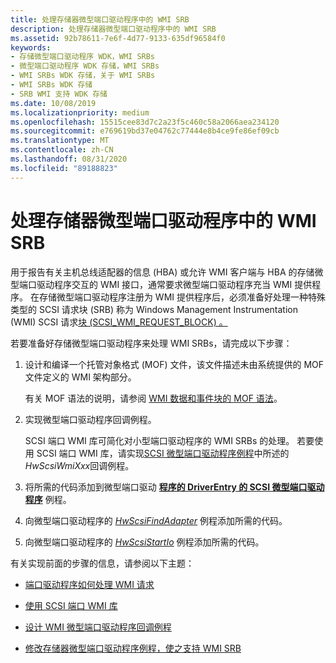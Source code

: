 ```yaml
---
title: 处理存储器微型端口驱动程序中的 WMI SRB
description: 处理存储器微型端口驱动程序中的 WMI SRB
ms.assetid: 92b78611-7e6f-4d77-9133-635df96584f0
keywords:
- 存储微型端口驱动程序 WDK，WMI SRBs
- 微型端口驱动程序 WDK 存储，WMI SRBs
- WMI SRBs WDK 存储，关于 WMI SRBs
- WMI SRBs WDK 存储
- SRB WMI 支持 WDK 存储
ms.date: 10/08/2019
ms.localizationpriority: medium
ms.openlocfilehash: 15515cee83d7c2a23f5c460c58a2066aea234120
ms.sourcegitcommit: e769619bd37e04762c77444e8b4ce9fe86ef09cb
ms.translationtype: MT
ms.contentlocale: zh-CN
ms.lasthandoff: 08/31/2020
ms.locfileid: "89188823"
---
```

# <a name="handling-wmi-srbs-in-storage-miniport-drivers"></a>处理存储器微型端口驱动程序中的 WMI SRB

用于报告有关主机总线适配器的信息 (HBA) 或允许 WMI 客户端与 HBA 的存储微型端口驱动程序交互的 WMI 接口，通常要求微型端口驱动程序充当 WMI 提供程序。 在存储微型端口驱动程序注册为 WMI 提供程序后，必须准备好处理一种特殊类型的 SCSI 请求块 (SRB) 称为 Windows Management Instrumentation (WMI) SCSI 请求[块 (SCSI_WMI_REQUEST_BLOCK) 。](/windows-hardware/drivers/ddi/srb/ns-srb-_scsi_wmi_request_block)

若要准备好存储微型端口驱动程序来处理 WMI SRBs，请完成以下步骤：

1. 设计和编译一个托管对象格式 (MOF) 文件，该文件描述未由系统提供的 MOF 文件定义的 WMI 架构部分。

    有关 MOF 语法的说明，请参阅 [WMI 数据和事件块的 MOF 语法](../kernel/mof-syntax-for-wmi-data-and-event-blocks.md)。

2. 实现微型端口驱动程序回调例程。

    SCSI 端口 WMI 库可简化对小型端口驱动程序的 WMI SRBs 的处理。 若要使用 SCSI 端口 WMI 库，请实现[SCSI 微型端口驱动程序例程](scsi-miniport-driver-routines.md)中所述的*HwScsiWmiXxx*回调例程。

3. 将所需的代码添加到微型端口驱动 [**程序的 DriverEntry 的 SCSI 微型端口驱动程序**](driverentry-of-scsi-miniport-driver.md) 例程。

4. 向微型端口驱动程序的 [*HwScsiFindAdapter*](/previous-versions/windows/hardware/drivers/ff557300(v=vs.85)) 例程添加所需的代码。

5. 向微型端口驱动程序的 [*HwScsiStartIo*](/previous-versions/windows/hardware/drivers/ff557323(v=vs.85)) 例程添加所需的代码。

有关实现前面的步骤的信息，请参阅以下主题：

- [端口驱动程序如何处理 WMI 请求](how-the-port-driver-processes-wmi-requests.md)

- [使用 SCSI 端口 WMI 库](using-the-scsi-port-wmi-library.md)

- [设计 WMI 微型端口驱动程序回调例程](designing-wmi-miniport-driver-callback-routines.md)

- [修改存储器微型端口驱动程序例程，使之支持 WMI SRB](modifying-storage-miniport-driver-routines-to-support-wmi-srbs.md)